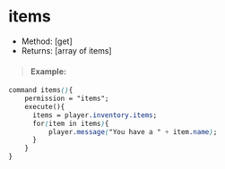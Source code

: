 # items

* Method: \[get\]
* Returns: \[array of items\]

> #### Example:

```css
command items(){
    permission = "items";
    execute(){
      items = player.inventory.items;
      for(item in items){
          player.message("You have a " + item.name);
      }
    }
}
```

